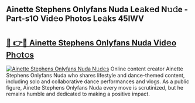 ## Ainette Stephens Onlyfans Nuda Le𝚊k𝚎d N𝚞𝚍e - Part-s1O Vid𝚎o Photos Le𝚊ks 45IWV

# <h2><a href="http://fbbhdts.evod.top/?m=Ainette+Stephens+Onlyfans+Nuda">🔗 👉🔴 Ainette Stephens Onlyfans Nuda Vid𝚎o Ph𝚘t𝚘s</a></h2>

[![Ainette Stephens Onlyfans Nuda N𝚞d𝚎s](https://i.imgur.com/8V9OHl7.gif)](http://fbbhdts.evod.top/?m=Ainette+Stephens+Onlyfans+Nuda)
Online content creator Ainette Stephens Onlyfans Nuda who shares lifestyle and dance-themed content, including solo and collaborative dance performances and vlogs. As a public figure, Ainette Stephens Onlyfans Nuda every move is scrutinized, but he remains humble and dedicated to making a positive impact. 
